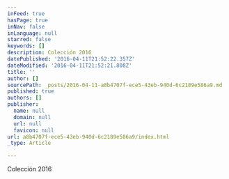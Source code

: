 ```yaml
---
inFeed: true
hasPage: true
inNav: false
inLanguage: null
starred: false
keywords: []
description: Colección 2016
datePublished: '2016-04-11T21:52:22.357Z'
dateModified: '2016-04-11T21:52:21.808Z'
title: ''
author: []
sourcePath: _posts/2016-04-11-a8b4707f-ece5-43eb-940d-6c2189e586a9.md
published: true
authors: []
publisher:
  name: null
  domain: null
  url: null
  favicon: null
url: a8b4707f-ece5-43eb-940d-6c2189e586a9/index.html
_type: Article

---
```

Colección 2016
